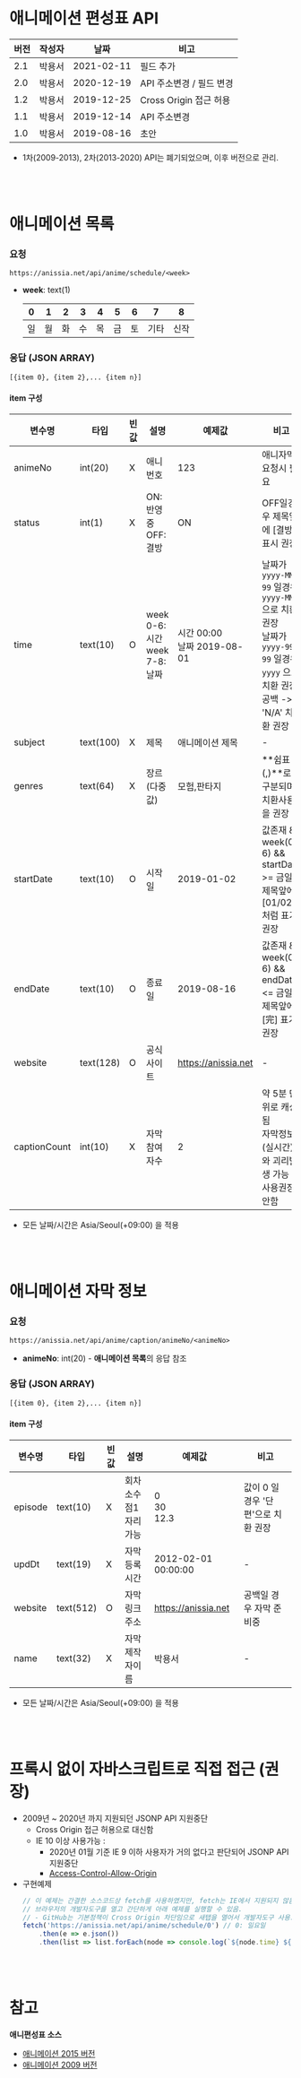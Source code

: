 # 애니메이션 편성표 API
|버전|작성자|날짜|비고|
|-|-|-|-|
|2.1|박용서|2021-02-11|필드 추가|
|2.0|박용서|2020-12-19|API 주소변경 / 필드 변경|
|1.2|박용서|2019-12-25|Cross Origin 접근 허용|
|1.1|박용서|2019-12-14|API 주소변경|
|1.0|박용서|2019-08-16|초안|
- 1차(2009-2013), 2차(2013-2020) API는 폐기되었으며, 이후 버전으로 관리.

<br/><br/>

# 애니메이션 목록
### 요청
```
https://anissia.net/api/anime/schedule/<week>
```
* **week**: text(1)

   |0|1|2|3|4|5|6|7|8|
   |-|-|-|-|-|-|-|-|-|
   |일|월|화|수|목|금|토|기타|신작|

### 응답 (JSON ARRAY)
```
[{item 0}, {item 2},... {item n}]
```
#### item 구성

|변수명|타입|빈값|설명|예제값|비고|
|-|-|-|-|-|-|
|animeNo|int(20)|X|애니번호|123|애니자막 요청시 필요|
|status|int(1)|X|ON: 반영중<br/>OFF: 결방|ON|OFF일경우 제목앞에 [결방] 표시 권장|
|time|text(10)|O|week 0-6: 시간 <br/> week 7-8: 날짜|시간 00:00 <br/>날짜 2019-08-01|날짜가 `yyyy-MM-99` 일경우 `yyyy-MM` 으로 치환 권장 <br/>날짜가 `yyyy-99-99` 일경우 `yyyy` 으로 치환 권장 <br/> 공백 -> 'N/A' 치환 권장|
|subject|text(100)|X|제목|애니메이션 제목|-|
|genres|text(64)|X|장르 (다중값)|모험,판타지| **쉼표(,)**로 구분되며 치환사용을 권장|
|startDate|text(10)|O|시작일|2019-01-02|값존재 && week(0-6) && startDate >= 금일: 제목앞에 [01/02] 처럼 표기 권장|
|endDate|text(10)|O|종료일|2019-08-16|값존재 && week(0-6) && endDate <= 금일: 제목앞에 [完] 표기 권장|
|website|text(128)|O|공식사이트|https://anissia.net|-|
|captionCount|int(10)|X|자막참여자수|2|약 5분 단위로 캐싱됨<br/>자막정보(실시간)와 괴리발생 가능<br/>사용권장안함|

- 모든 날짜/시간은 Asia/Seoul(+09:00) 을 적용

<br/><br/>

# 애니메이션 자막 정보
### 요청
```
https://anissia.net/api/anime/caption/animeNo/<animeNo>
```

* **animeNo**: int(20) - **애니메이션 목록**의 응답 참조

### 응답 (JSON ARRAY)
```
[{item 0}, {item 2},... {item n}]
```
#### item 구성

|변수명|타입|빈값|설명|예제값|비고|
|-|-|-|-|-|-|
|episode|text(10)|X|회차<br/>소수점1자리 가능|0<br/>30 <br/> 12.3|값이 0 일 경우 '단편'으로 치환 권장|
|updDt|text(19)|X|자막등록시간|2012-02-01 00:00:00|-|
|website|text(512)|O|자막링크주소|https://anissia.net|공백일 경우 자막 준비중|
|name|text(32)|X|자막제작자이름|박용서|-|

- 모든 날짜/시간은 Asia/Seoul(+09:00) 을 적용

<br/><br/>

# 프록시 없이 자바스크립트로 직접 접근 (권장)
- 2009년 ~ 2020년 까지 지원되던 JSONP API 지원중단
    - Cross Origin 접근 허용으로 대신함
    - IE 10 이상 사용가능 :
        - 2020년 01월 기준 IE 9 이하 사용자가 거의 없다고 판단되어 JSONP API 지원중단
        - [Access-Control-Allow-Origin](https://developer.mozilla.org/en-US/docs/Web/HTTP/Headers/Access-Control-Allow-Origin)
- 구현예제
   ``` javascript
   // 이 예제는 간결한 소스코드상 fetch를 사용하였지만, fetch는 IE에서 지원되지 않음으로 다른 방법 사용권장
   // 브라우저의 개발자도구를 열고 간단하게 아래 예제를 실행할 수 있음.
   // - GitHub는 기본정책이 Cross Origin 차단임으로 새탭을 열어서 개발자도구 사용.
   fetch('https://anissia.net/api/anime/schedule/0') // 0: 일요일
       .then(e => e.json())
       .then(list => list.forEach(node => console.log(`${node.time} ${node.subject}`)));
   ```

<br/><br/>

# 참고
**애니편성표 소스**
* [애니메이션 2015 버전](https://github.com/anissia-net/anissia-web-2022/blob/master/src/page/schedule/2015.vue)
* [애니메이션 2009 버전](https://github.com/anissia-net/anissia-web-2022/blob/master/src/page/schedule/2009.vue)
